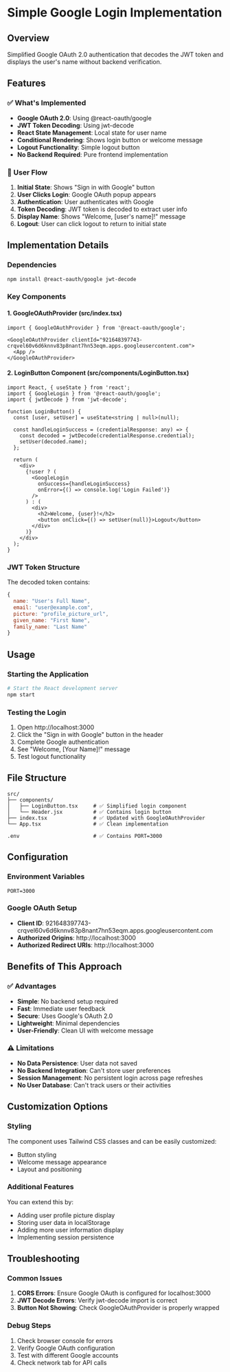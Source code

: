 # Simple Google Login Implementation

## Overview
Simplified Google OAuth 2.0 authentication that decodes the JWT token and displays the user's name without backend verification.

## Features

### ✅ What's Implemented
- **Google OAuth 2.0**: Using @react-oauth/google
- **JWT Token Decoding**: Using jwt-decode
- **React State Management**: Local state for user name
- **Conditional Rendering**: Shows login button or welcome message
- **Logout Functionality**: Simple logout button
- **No Backend Required**: Pure frontend implementation

### 🔄 User Flow
1. **Initial State**: Shows "Sign in with Google" button
2. **User Clicks Login**: Google OAuth popup appears
3. **Authentication**: User authenticates with Google
4. **Token Decoding**: JWT token is decoded to extract user info
5. **Display Name**: Shows "Welcome, [user's name]!" message
6. **Logout**: User can click logout to return to initial state

## Implementation Details

### Dependencies
```bash
npm install @react-oauth/google jwt-decode
```

### Key Components

#### 1. GoogleOAuthProvider (src/index.tsx)
```tsx
import { GoogleOAuthProvider } from '@react-oauth/google';

<GoogleOAuthProvider clientId="921648397743-crqvel60v6d6knnv83p8nant7hn53eqm.apps.googleusercontent.com">
  <App />
</GoogleOAuthProvider>
```

#### 2. LoginButton Component (src/components/LoginButton.tsx)
```tsx
import React, { useState } from 'react';
import { GoogleLogin } from '@react-oauth/google';
import { jwtDecode } from 'jwt-decode';

function LoginButton() {
  const [user, setUser] = useState<string | null>(null);

  const handleLoginSuccess = (credentialResponse: any) => {
    const decoded = jwtDecode(credentialResponse.credential);
    setUser(decoded.name);
  };

  return (
    <div>
      {!user ? (
        <GoogleLogin
          onSuccess={handleLoginSuccess}
          onError={() => console.log('Login Failed')}
        />
      ) : (
        <div>
          <h2>Welcome, {user}!</h2>
          <button onClick={() => setUser(null)}>Logout</button>
        </div>
      )}
    </div>
  );
}
```

### JWT Token Structure
The decoded token contains:
```javascript
{
  name: "User's Full Name",
  email: "user@example.com",
  picture: "profile_picture_url",
  given_name: "First Name",
  family_name: "Last Name"
}
```

## Usage

### Starting the Application
```bash
# Start the React development server
npm start
```

### Testing the Login
1. Open http://localhost:3000
2. Click the "Sign in with Google" button in the header
3. Complete Google authentication
4. See "Welcome, [Your Name]!" message
5. Test logout functionality

## File Structure
```
src/
├── components/
│   ├── LoginButton.tsx     # ✅ Simplified login component
│   └── Header.jsx          # ✅ Contains login button
├── index.tsx               # ✅ Updated with GoogleOAuthProvider
└── App.tsx                 # ✅ Clean implementation

.env                        # ✅ Contains PORT=3000
```

## Configuration

### Environment Variables
```
PORT=3000
```

### Google OAuth Setup
- **Client ID**: 921648397743-crqvel60v6d6knnv83p8nant7hn53eqm.apps.googleusercontent.com
- **Authorized Origins**: http://localhost:3000
- **Authorized Redirect URIs**: http://localhost:3000

## Benefits of This Approach

### ✅ Advantages
- **Simple**: No backend setup required
- **Fast**: Immediate user feedback
- **Secure**: Uses Google's OAuth 2.0
- **Lightweight**: Minimal dependencies
- **User-Friendly**: Clean UI with welcome message

### ⚠️ Limitations
- **No Data Persistence**: User data not saved
- **No Backend Integration**: Can't store user preferences
- **Session Management**: No persistent login across page refreshes
- **No User Database**: Can't track users or their activities

## Customization Options

### Styling
The component uses Tailwind CSS classes and can be easily customized:
- Button styling
- Welcome message appearance
- Layout and positioning

### Additional Features
You can extend this by:
- Adding user profile picture display
- Storing user data in localStorage
- Adding more user information display
- Implementing session persistence

## Troubleshooting

### Common Issues
1. **CORS Errors**: Ensure Google OAuth is configured for localhost:3000
2. **JWT Decode Errors**: Verify jwt-decode import is correct
3. **Button Not Showing**: Check GoogleOAuthProvider is properly wrapped

### Debug Steps
1. Check browser console for errors
2. Verify Google OAuth configuration
3. Test with different Google accounts
4. Check network tab for API calls 